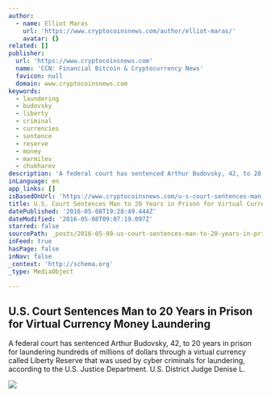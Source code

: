 ```yaml
---
author:
  - name: Elliot Maras
    url: 'https://www.cryptocoinsnews.com/author/elliot-maras/'
    avatar: {}
related: []
publisher:
  url: 'https://www.cryptocoinsnews.com'
  name: 'CCN: Financial Bitcoin & Cryptocurrency News'
  favicon: null
  domain: www.cryptocoinsnews.com
keywords:
  - laundering
  - budovsky
  - liberty
  - criminal
  - currencies
  - sentence
  - reserve
  - money
  - marmilev
  - chukharev
description: 'A federal court has sentenced Arthur Budovsky, 42, to 20 years in prison for laundering hundreds of millions of dollars through a virtual currency called Liberty Reserve that was used by cyber criminals for laundering, according to the U.S. Justice Department. U.S. District Judge Denise L.'
inLanguage: en
app_links: []
isBasedOnUrl: 'https://www.cryptocoinsnews.com/u-s-court-sentences-man-to-20-years-in-prison-for-virtual-currency-money-laundering/'
title: U.S. Court Sentences Man to 20 Years in Prison for Virtual Currency Money Laundering
datePublished: '2016-05-08T19:28:49.444Z'
dateModified: '2016-05-08T09:07:19.097Z'
starred: false
sourcePath: _posts/2016-05-08-us-court-sentences-man-to-20-years-in-prison-for-virtual-c.md
inFeed: true
hasPage: false
inNav: false
_context: 'http://schema.org'
_type: MediaObject

---
```

<article style=""><h1>U.S. Court Sentences Man to 20 Years in Prison for Virtual Currency Money Laundering</h1><p>A federal court has sentenced Arthur Budovsky, 42, to 20 years in prison for laundering hundreds of millions of dollars through a virtual currency called Liberty Reserve that was used by cyber criminals for laundering, according to the U.S. Justice Department. U.S. District Judge Denise L.</p><img src="https://www.cryptocoinsnews.com/wp-content/uploads/2015/10/prison.jpg.jpg" /></article>